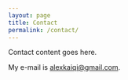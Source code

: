 ```yaml
---
layout: page
title: Contact
permalink: /contact/
---
```


Contact content goes here.

My e-mail is [alexkaiqi@gmail.com](alexkaiqi@gmail.com).